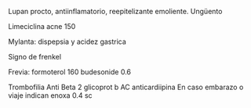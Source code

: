 Lupan procto, antiinflamatorio, reepitelizante emoliente. Ungüento

Limeciclina acne 150

Mylanta: dispepsia y acidez gastrica

Signo de frenkel

Frevia: formoterol 160 budesonide 0.6


Trombofilia
Anti Beta 2 glicoprot b
AC anticardiipina
En caso embarazo o viaje indican enoxa 0.4 sc
